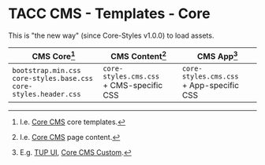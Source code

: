 # TACC CMS - Templates - Core

This is "the new way" (since Core-Styles v1.0.0) to load assets.

| CMS Core[^1] | CMS Content[^2] | CMS App[^3] |
| - | - | - |
| `bootstrap.min.css`<br />`core-styles.base.css`<br />`core-styles.header.css` | `core-styles.cms.css`<br />+ CMS-specific CSS | `core-styles.cms.css`<br />+ App-specific CSS |

[^1]: I.e. [Core CMS] core templates.
[^2]: I.e. [Core CMS] page content.
[^3]: E.g. [TUP UI], [Core CMS Custom].

[Core CMS]: https://github.com/TACC/Core-CMS
[Core CMS Custom]: https://github.com/TACC/Core-CMS-Custom
[TUP UI]: https://github.com/TACC/tup-ui
